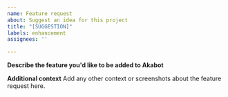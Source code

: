 ```yaml
---
name: Feature request
about: Suggest an idea for this project
title: "[SUGGESTION]"
labels: enhancement
assignees: ''

---
```


**Describe the feature you'd like to be added to Akabot**

**Additional context**
Add any other context or screenshots about the feature request here.
